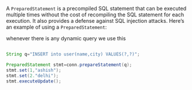 A `PreparedStatement` is a precompiled SQL statement that can be executed multiple times without the cost of recompiling the SQL statement for each execution. It also provides a defense against SQL injection attacks. Here’s an example of using a `PreparedStatement`:

whenever there is any dynamic query we use this

```java

String q="INSERT into user(name,city) VALUES(?,?)";

PreparedStatement stmt=conn.prepareStatement(q);
stmt.set(1,"ashish");
stmt.set(2."delhi");
stmt.executeUpdate();

```